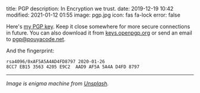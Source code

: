 title: PGP
description: In Encryption we trust.
date: 2019-12-19 10:42
modified: 2021-01-12 01:55
image: pgp.jpg
icon: fas fa-lock
error: false


Here's [my PGP key](/theme/files/pouya.gpg.asc). Keep it close somewhere for more secure connections in future. You can also download it from [keys.openpgp.org](https://keys.openpgp.org/search?q=8CC7EB1535634205E9C2AAD9AF5A5A4AD4FD8797) or send an email to [pgp@pouyacode.net](mailto:pgp@pouyacode.net).

And the fingerprint:

```text
rsa4096/0xAF5A5A4AD4FD8797 2020-01-26
8CC7 EB15 3563 4205 E9C2  AAD9 AF5A 5A4A D4FD 8797
```

---
*Image is enigma machine from [Unsplash](https://unsplash.com/photos/4hfpVsi-gSg).*
